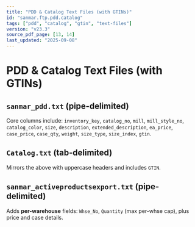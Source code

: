 ```yaml
---
title: "PDD & Catalog Text Files (with GTINs)"
id: "sanmar.ftp.pdd.catalog"
tags: ["pdd", "catalog", "gtin", "text-files"]
version: "v23.3"
source_pdf_page: [13, 14]
last_updated: "2025-09-08"
---
```


# PDD & Catalog Text Files (with GTINs)

## `sanmar_pdd.txt` (pipe-delimited)
Core columns include: `inventory_key`, `catalog_no`, `mill`, `mill_style_no`, `catalog_color`, `size`, `description`, `extended_description`, `ea_price`, `case_price`, `case_qty`, `weight`, `size_type`, `size_index`, `gtin`.

## `Catalog.txt` (tab-delimited)
Mirrors the above with uppercase headers and includes `GTIN`.

## `sanmar_activeproductsexport.txt` (pipe-delimited)
Adds **per-warehouse** fields: `Whse_No`, `Quantity` (max per-whse cap), plus price and case details.
